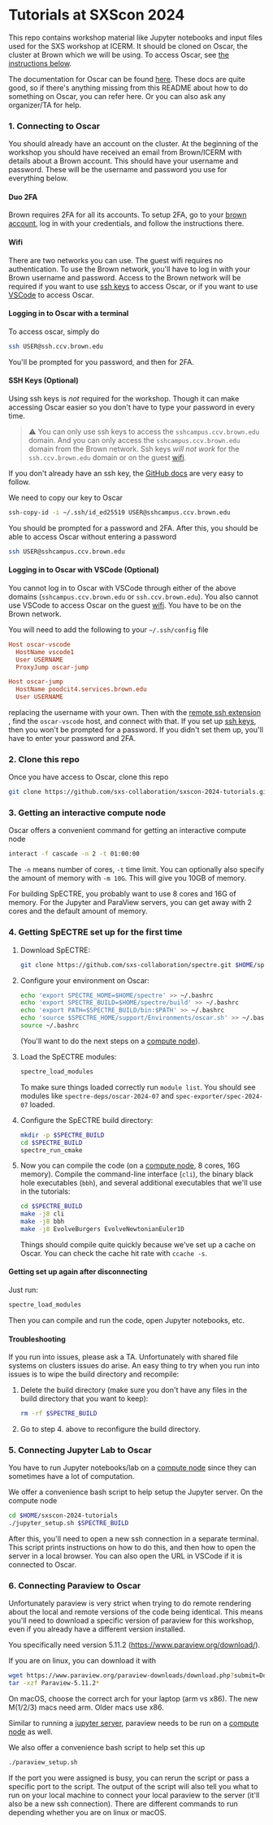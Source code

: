 # Tutorials at SXScon 2024

This repo contains workshop material like Jupyter notebooks and input files used
for the SXS workshop at ICERM. It should be cloned on Oscar, the cluster at
Brown which we will be using. To access Oscar, see
[the instructions below](#connecting-to-oscar).

The documentation for Oscar can be found
[here](https://docs.ccv.brown.edu/oscar). These docs are quite good, so if
there's anything missing from this README about how to do something on Oscar,
you can refer here. Or you can also ask any organizer/TA for help.

### 1. Connecting to Oscar

You should already have an account on the cluster. At the beginning of the
workshop you should have received an email from Brown/ICERM with details about a
Brown account. This should have your username and password. These will be the
username and password you use for everything below.

#### Duo 2FA

Brown requires 2FA for all its accounts. To setup 2FA, go to your
[brown account](https://myaccount.brown.edu/twostep/settings), log in with your
credentials, and follow the instructions there.

#### Wifi

There are two networks you can use. The guest wifi requires no authentication.
To use the Brown network, you'll have to log in with your Brown username and
password. Access to the Brown network will be required if you want to use
[ssh keys](#ssh-keys-optional) to access Oscar, or if you want to use
[VSCode](#logging-in-to-oscar-with-vscode-optional) to access Oscar.

#### Logging in to Oscar with a terminal

To access oscar, simply do

```sh
ssh USER@ssh.ccv.brown.edu
```

You'll be prompted for you password, and then for 2FA.

#### SSH Keys (Optional)

Using ssh keys is *not* required for the workshop. Though it can make accessing
Oscar easier so you don't have to type your password in every time.

> :warning: You can only use ssh keys to access the `sshcampus.ccv.brown.edu`
> domain. And you can only access the `sshcampus.ccv.brown.edu` domain from the
> Brown network. Ssh keys *will not work* for the `ssh.ccv.brown.edu` domain or
> on the guest [wifi](#wifi).

If you don't already have an ssh key, the
[GitHub docs](https://docs.github.com/en/authentication/connecting-to-github-with-ssh/generating-a-new-ssh-key-and-adding-it-to-the-ssh-agent)
are very easy to follow.

We need to copy our key to Oscar

```sh
ssh-copy-id -i ~/.ssh/id_ed25519 USER@sshcampus.ccv.brown.edu
```

You should be prompted for a password and 2FA. After this, you
should be able to access Oscar without entering a password

```sh
ssh USER@sshcampus.ccv.brown.edu
```

#### Logging in to Oscar with VSCode (Optional)

You cannot log in to Oscar with VSCode through either of the above domains
(`sshcampus.ccv.brown.edu` or `ssh.ccv.brown.edu`). You also cannot use VSCode
to access Oscar on the guest [wifi](#wifi). You have to be on the Brown network.

You will need to add the following to your `~/.ssh/config` file

```conf
Host oscar-vscode
  HostName vscode1
  User USERNAME
  ProxyJump oscar-jump

Host oscar-jump
  HostName poodcit4.services.brown.edu
  User USERNAME
```

replacing the username with your own. Then with the
[remote ssh
extension](https://marketplace.visualstudio.com/items?itemName=ms-vscode-remote.remote-ssh)
, find the `oscar-vscode` host, and connect with that. If you set up
[ssh keys](#ssh-keys-optional), then you won't be prompted for a password. If you didn't
set them up, you'll have to enter your password and 2FA.

### 2. Clone this repo

Once you have access to Oscar, clone this repo

```sh
git clone https://github.com/sxs-collaboration/sxscon-2024-tutorials.git $HOME/sxscon-2024-tutorials
```

### 3. Getting an interactive compute node

Oscar offers a convenient command for getting an interactive compute node

```sh
interact -f cascade -n 2 -t 01:00:00
```

The `-n` means number of cores, `-t` time limit. You can optionally also
specify the amount of memory with `-m 10G`. This will give you 10GB of
memory.

For building SpECTRE, you probably want to use 8 cores and 16G of memory.
For the Jupyter and ParaView servers, you can get away with 2 cores and
the default amount of memory.

### 4. Getting SpECTRE set up for the first time

1. Download SpECTRE:

   ```sh
   git clone https://github.com/sxs-collaboration/spectre.git $HOME/spectre
   ```

2. Configure your environment on Oscar:

   ```sh
   echo 'export SPECTRE_HOME=$HOME/spectre' >> ~/.bashrc
   echo 'export SPECTRE_BUILD=$HOME/spectre/build' >> ~/.bashrc
   echo 'export PATH=$SPECTRE_BUILD/bin:$PATH' >> ~/.bashrc
   echo 'source $SPECTRE_HOME/support/Environments/oscar.sh' >> ~/.bashrc
   source ~/.bashrc
   ```

   (You'll want to do the next steps on a
   [compute node](#4-getting-an-interactive-compute-node)).

3. Load the SpECTRE modules:

   ```sh
   spectre_load_modules
   ```

   To make sure things loaded correctly run `module list`. You should see
   modules like `spectre-deps/oscar-2024-07` and `spec-exporter/spec-2024-07`
   loaded.

4. Configure the SpECTRE build directory:

   ```sh
   mkdir -p $SPECTRE_BUILD
   cd $SPECTRE_BUILD
   spectre_run_cmake
   ```

5. Now you can compile the code (on a
   [compute node](#4-getting-an-interactive-compute-node), 8 cores, 16G memory).
   Compile the command-line interface (`cli`), the
   binary black hole executables (`bbh`), and several additional executables
   that we'll use in the tutorials:

   ```sh
   cd $SPECTRE_BUILD
   make -j8 cli
   make -j8 bbh
   make -j8 EvolveBurgers EvolveNewtonianEuler1D
   ```

   Things should compile quite quickly because we've set up a cache on Oscar.
   You can check the cache hit rate with `ccache -s`.

#### Getting set up again after disconnecting

Just run:

```sh
spectre_load_modules
```

Then you can compile and run the code, open Jupyter notebooks, etc.

#### Troubleshooting

If you run into issues, please ask a TA. Unfortunately with shared file systems
on clusters issues do arise. An easy thing to try when you run into issues is to
wipe the build directory and recompile:

1.  Delete the build directory (make sure you don't have any files in the build
    directory that you want to keep):

    ```sh
    rm -rf $SPECTRE_BUILD
    ```

2.  Go to step 4. above to reconfigure the build directory.

### 5. Connecting Jupyter Lab to Oscar

You have to run Jupyter notebooks/lab on a
[compute node](#3-getting-an-interactive-compute-node) since they can sometimes
have a lot of computation.

We offer a convenience bash script to help setup the Jupyter server. On the
compute node

```sh
cd $HOME/sxscon-2024-tutorials
./jupyter_setup.sh $SPECTRE_BUILD
```

After this, you'll need to open a new ssh connection in a separate terminal.
This script prints instructions on how to do this, and then how to open the
server in a local browser. You can also open the URL in VSCode if it is
connected to Oscar.

### 6. Connecting Paraview to Oscar

Unfortunately paraview is very strict when trying to do remote rendering
about the local and remote versions of the code being identical. This means
you'll need to download a specific version of paraview for this workshop,
even if you already have a different version installed.

You specifically need version 5.11.2 (https://www.paraview.org/download/).

If you are on linux, you can download it with

```sh
wget https://www.paraview.org/paraview-downloads/download.php?submit=Download&version=v5.11&type=binary&os=Linux&downloadFile=ParaView-5.11.2-MPI-Linux-Python3.9-x86_64.tar.gz
tar -xzf Paraview-5.11.2*
```

On macOS, choose the correct arch for your laptop (arm vs x86). The new
M(1/2/3) macs need arm. Older macs use x86.

Similar to running a [jupyter server](#5-connecting-jupyter-lab-to-oscar),
paraview needs to be run on a
[compute node](#3-getting-an-interactive-compute-node) as well.

We also offer a convenience bash script to help set this up

```sh
./paraview_setup.sh
```

If the port you were assigned is busy, you can rerun the script or pass
a specific port to the script. The output of the script will also tell
you what to run on your local machine to connect your local paraview to
the server (it'll also be a new ssh connection). There are different commands
to run depending whether you are on linux or macOS.

